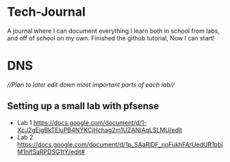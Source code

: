# Tech-Journal
A journal where I can document everything I learn both in school from labs, and off of school on my own.
Finished the github tutorial, Now I can start!

# DNS
*//Plan to later edit down most important parts of each lab//*
## Setting up a small lab with pfsense
- Lab 1 https://docs.google.com/document/d/1-XcJ2gEjgBkTEluPB4NYKCjHchag2m1UZANIAqLSLMU/edit 
- Lab 2 https://docs.google.com/document/d/1p_SAaRlDF_noFukhFArUedUR1bblM1nifSaRPDSG1tY/edit#
